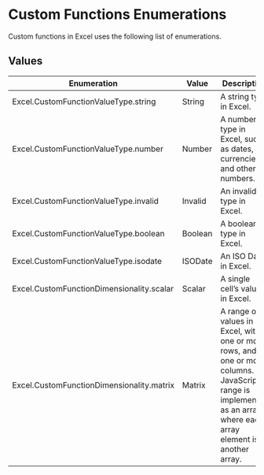 # Custom Functions Enumerations

Custom functions in Excel uses the following list of enumerations. 

## Values

| **Enumeration**                           | **Value** | **Description**                                                                                                                                                           |
|-------------------------------------------|-----------|---------------------------------------------------------------------------------------------------------------------------------------------------------------------------|
| Excel.CustomFunctionValueType.string      | String         | A string type in Excel.                                                                                                                                                   |
| Excel.CustomFunctionValueType.number      | Number         | A number type in Excel, such as dates, currencies, and other numbers.                                                                                                     |
| Excel.CustomFunctionValueType.invalid      | Invalid         | An invalid type in Excel.                                                                                                     |
| Excel.CustomFunctionValueType.boolean      | Boolean         | A boolean type in Excel.                                                                                                     |
| Excel.CustomFunctionValueType.isodate      | ISODate         | An ISO Date in Excel.                                                                                                     |
| Excel.CustomFunctionDimensionality.scalar | Scalar         | A single cell’s value in Excel.                                                                                                                                            |
| Excel.CustomFunctionDimensionality.matrix | Matrix         | A range of values in Excel, with one or more rows, and one or more columns. In JavaScript, a range is implemented as an array, where each array element is another array. |
